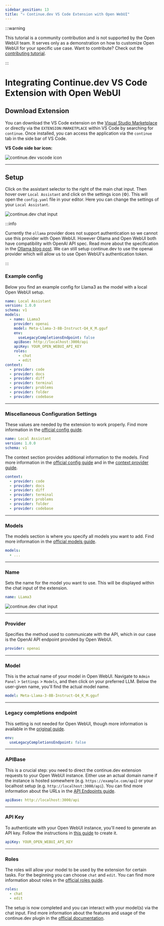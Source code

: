 ```yaml
---
sidebar_position: 13
title: "⚛️ Continue.dev VS Code Extension with Open WebUI"
---
```


:::warning

This tutorial is a community contribution and is not supported by the Open WebUI team. It serves only as a demonstration on how to customize Open WebUI for your specific use case. Want to contribute? Check out the [contributing tutorial](/docs/contributing.mdx).

:::

# Integrating Continue.dev VS Code Extension with Open WebUI

## Download Extension

You can download the VS Code extension on the [Visual Studio Marketplace](https://marketplace.visualstudio.com/items?itemName=Continue.continue) or directly via the `EXTENSION:MARKETPLACE` within VS Code by searching for `continue`.
Once installed, you can access the application via the `continue` tab in the side bar of VS Code.

**VS Code side bar icon:**

![continue.dev vscode icon](/images/tutorials/continue-dev/continue_dev_vscode_icon.png)

---

## Setup

Click on the assistant selector to the right of the main chat input. Then hover over `Local Assistant` and click on the settings icon (⚙️).
This will open the `config.yaml` file in your editor. Here you can change the settings of your `Local Assistant`.

![continue.dev chat input](/images/tutorials/continue-dev/continue_dev_extension_input_field.png)

:::info

Currently the `ollama` provider does not support authentication so we cannot use this provider with Open WebUI.
However Ollama and Open WebUI both have compatibility with OpenAI API spec. Read more about the specification in the [Ollama blog post](https://ollama.com/blog/openai-compatibility).
We can still setup continue.dev to use the openai provider which will allow us to use Open WebUI's authentication token.

:::

### Example config

Below you find an example config for Llama3 as the model with a local Open WebUI setup.

```yaml
name: Local Assistant
version: 1.0.0
schema: v1
models:
  - name: LLama3
    provider: openai
    model: Meta-Llama-3-8B-Instruct-Q4_K_M.gguf
    env:
      useLegacyCompletionsEndpoint: false
    apiBase: http://localhost:3000/api
    apiKey: YOUR_OPEN_WEBUI_API_KEY
    roles:
      - chat
      - edit
context:
  - provider: code
  - provider: docs
  - provider: diff
  - provider: terminal
  - provider: problems
  - provider: folder
  - provider: codebase

```

---

### Miscellaneous Configuration Settings

These values are needed by the extension to work properly. Find more information in the [official config guide](https://docs.continue.dev/reference).

```yaml
name: Local Assistant
version: 1.0.0
schema: v1
```

The context section provides additional information to the models. Find more information in the [official config guide](https://docs.continue.dev/reference#context) and in the [context provider guide](https://docs.continue.dev/customize/custom-providers).

```yaml
context:
  - provider: code
  - provider: docs
  - provider: diff
  - provider: terminal
  - provider: problems
  - provider: folder
  - provider: codebase
```

---

### Models

The models section is where you specify all models you want to add. Find more information in the [official models guide](https://docs.continue.dev/reference#models).

```yaml
models:
  - ...
```

---

### Name

Sets the name for the model you want to use. This will be displayed within the chat input of the extension.

```yaml
name: LLama3
```

![continue.dev chat input](/images/tutorials/continue-dev/continue_dev_extension_input_field.png)

---

### Provider

Specifies the method used to communicate with the API, which in our case is the OpenAI API endpoint provided by Open WebUI.

```yaml
provider: openai
```

---

### Model

This is the actual name of your model in Open WebUI. Navigate to `Admin Panel` > `Settings` > `Models`, and then click on your preferred LLM.
Below the user-given name, you'll find the actual model name.

```yaml
model: Meta-Llama-3-8B-Instruct-Q4_K_M.gguf
```

---

### Legacy completions endpoint

This setting is not needed for Open WebUI, though more information is available in the [original guide](https://platform.openai.com/docs/guides/completions/completions-api-legacy).

```yaml
env:
  useLegacyCompletionsEndpoint: false
```

---

### APIBase

This is a crucial step: you need to direct the continue.dev extension requests to your Open WebUI instance.
Either use an actual domain name if the instance is hosted somewhere (e.g. `https://example.com/api`) or your localhost setup (e.g. `http://localhost:3000/api`).
You can find more information about the URLs in the [API Endpoints guide](/docs/getting-started/api-endpoints).

```yaml
apiBase: http://localhost:3000/api
```

---

### API Key

To authenticate with your Open WebUI instance, you'll need to generate an API key.
Follow the instructions in [this guide](https://docs.openwebui.com/getting-started/advanced-topics/monitoring#authentication-setup-for-api-key-) to create it.

```yaml
apiKey: YOUR_OPEN_WEBUI_API_KEY
```

---

### Roles

The roles will allow your model to be used by the extension for certain tasks. For the beginning you can choose `chat` and `edit`.
You can find more information about roles in the [official roles guide](https://docs.continue.dev/customize/model-roles/intro).

```yaml
roles:
  - chat
  - edit
```

The setup is now completed and you can interact with your model(s) via the chat input. Find more information about the features and usage of the continue.dev plugin in the [official documentation](https://docs.continue.dev/getting-started/overview).
